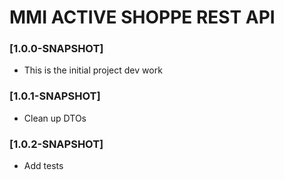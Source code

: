 # MMI ACTIVE SHOPPE REST API

### [1.0.0-SNAPSHOT]

- This is the initial project dev work

### [1.0.1-SNAPSHOT]

- Clean up DTOs

### [1.0.2-SNAPSHOT]

- Add tests
